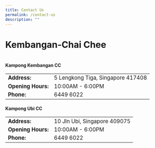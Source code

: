 ```yaml
---
title: Contact Us
permalink: /contact-us
description: ""
---
```

# Kembangan-Chai Chee
# 
#### Kampong Kembangan CC ####

<table  style="font-size:120%">
<tbody>
<tr>
 <td><b>Address:</b></td><td>5 Lengkong Tiga, Singapore 417408</td>
</tr>
<tr>
 <td><b>Opening Hours:</b> </td><td>10:00AM - 6:00PM</td>
</tr>
<tr>
	<td> <b>Phone:</b> </td><td>6449 6022</td>
</tr>
</tbody>
</table>

#### Kampong Ubi CC ####
<table  style="font-size:120%">
<tbody>
<tr>
 <td><b>Address:</b></td><td>10 Jln Ubi, Singapore 409075</td>
</tr>
<tr>
 <td><b>Opening Hours:</b> </td><td>10:00AM - 6:00PM</td>
</tr>
<tr>
	<td> <b>Phone:</b> </td><td>6449 6022</td>
</tr>
</tbody>
</table>